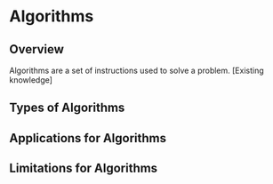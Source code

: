 # Algorithms

## Overview
Algorithms are a set of instructions used to solve a problem. [Existing knowledge]

## Types of Algorithms

## Applications for Algorithms

## Limitations for Algorithms